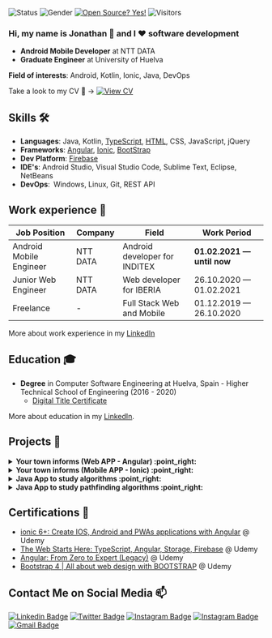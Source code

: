 ![Status](https://img.shields.io/badge/status-up-brightgreen) ![Gender](https://img.shields.io/badge/gender-%F0%9F%A4%B5-lightgrey)
[![Open Source? Yes!](https://badgen.net/badge/Open%20Source%20%3F/Yes%21/green?icon=github)](https://github.com/Naereen/badges/)
![Visitors](https://visitor-badge.glitch.me/badge?page_id=github.com/jonathanjr&left_color=grey&right_color=brightgreen)

### Hi, my name is Jonathan 👋 and I ❤️ software development
- **Android Mobile Developer** at NTT DATA
- **Graduate Engineer** at University of Huelva

**Field of interests**: Android, Kotlin, Ionic, Java, DevOps

Take a look to my CV 📝 -> [![View CV](https://img.shields.io/badge/CV-148EFF?style=for-the-badge&logo=Battle.net&logoColor=white)](https://drive.google.com/file/d/1y500l9GPv8Z9-iUiEDULbWY5eoeiO2Bm/view?usp=sharing)

## Skills 🛠️
- **Languages**: Java, Kotlin, [TypeScript](https://www.udemy.com/certificate/UC-2e5a4a20-72a4-476f-bbd2-d94189d59d07/), [HTML](https://www.udemy.com/certificate/UC-2e5a4a20-72a4-476f-bbd2-d94189d59d07/), CSS, JavaScript, jQuery
- **Frameworks**: [Angular](https://www.udemy.com/certificate/UC-c038575f-81b8-4ffd-ae56-95b9fe2b3a98/), [Ionic](https://www.udemy.com/certificate/UC-7d26dee4-1ec6-413e-afff-fc8c44c20f90/), [BootStrap](https://www.udemy.com/certificate/UC-ba18aa30-4912-425f-a6b9-6fa1aa1f7489/)
- **Dev Platform**: [Firebase](https://www.udemy.com/certificate/UC-2e5a4a20-72a4-476f-bbd2-d94189d59d07/)
- **IDE's**: Android Studio, Visual Studio Code, Sublime Text, Eclipse, NetBeans
- **DevOps**: Windows, Linux, Git, REST API


## Work experience 👔
| Job Position           | Company        | Field                           | Work Period                |
| ---------------------  | -------------- | ------------------------------- | -------------------------- |
| Android Mobile Engineer| NTT DATA       | Android developer for INDITEX   | **01.02.2021 — until now** |
| Junior Web Engineer    | NTT DATA       | Web developer for IBERIA        | 26.10.2020 — 01.02.2021    |
| Freelance              |        -       | Full Stack Web and Mobile       | 01.12.2019 — 26.10.2020    |

More about work experience in my [LinkedIn](https://www.linkedin.com/in/jonathanjimrei/)


## Education 🎓
- **Degree** in Computer Software Engineering at Huelva, Spain - Higher Technical School of Engineering (2016 - 2020)
  - [Digital Title Certificate](https://drive.google.com/file/d/1pL3V_JZfEWuqxvthbUt2aRGddYyPfop9/view?usp=sharing) 

More about education in my [LinkedIn](https://www.linkedin.com/in/jonathanjimrei/).

## Projects 🐾

<!-- start angular web gilena informa -->
<details>
<summary><b> Your town informs (Web APP - Angular) :point_right: </b></summary>
  <br>
  <p>This application was born from the need to provide communication services between city council workers and neighbors.

It is built using TypeScript under the Angular framework, using Firebase for hosting and databases. With this application you can send communications and edit them in real time, in addition, you can check incidents, queries or proposals made by neighbors from the mobile app. These communications from neighbors can be answered through the web panel and a notification will be sent to the mobile device that created it.

You can check the history of communications as well as block undesirable users.</p>
  <br>
  <img src="https://user-images.githubusercontent.com/19192017/142044720-2608a7fe-86cc-4f35-945c-a42c0558af3c.gif" alt="web angular"/>
  <br>
  <br>
</details>
<!-- end angular web gilena informa -->

<!-- start ionic mobile gilena informa -->
<details>
<summary><b> Your town informs (Mobile APP - Ionic) :point_right: </b></summary>
  <br>
  <p>This application was born from the need to provide communication services between city council workers and neighbors.

It is built using TypeScript under the Ionic framework, using Firebase as a database and many other functionalities. With this application you can consult communications in real time, in addition, you can send incidents (with image and location through google maps), queries or proposals and they will be saved in your user profile with the answers sent by the city council workers. These responses arrive as a notification on the user's mobile device.</p>
  <br>
  <div align="center">
    <img src="https://user-images.githubusercontent.com/19192017/142046829-65eee6f9-d095-40c1-8aaf-95073c6ff40f.gif" alt="ionic" height="650" />
  </div>
  <br>
  <br>
</details>
<!-- end ionic mobile gilena informa -->

<!-- start algorithms -->
<details>
<summary><b> Java App to study algorithms :point_right: </b></summary>
  <br>
  <div align="center">
    <img src="https://user-images.githubusercontent.com/19192017/142050768-9836ec62-910c-45fb-bb32-29fd297daa6d.png" alt="alg1" />
    <br><br>
    <img src="https://user-images.githubusercontent.com/19192017/142050779-c75f71d2-0785-4716-ae77-3eedafaaf0fe.png" alt="alg2" />
  </div>
  <br>
    <div align="center">
        <a href="https://github.com/JonathanJR/Algoritmos_DYV_y_Voraces">Repository link</a>
    </div>
  <br>
</details>
<!-- end algorithms -->

<!-- start artificial inteligence -->
<details>
<summary><b> Java App to study pathfinding algorithms :point_right: </b></summary>
  <br>
  <div align="center">
    <img src="https://user-images.githubusercontent.com/19192017/142050911-2a0c20ab-0bf0-4182-ab2b-590093147cc2.png" alt="art inteligence" />
  </div>
  <br>
    <div align="center">
        <a href="https://github.com/JonathanJR/Laberinto_Algoritmos_de_Busqueda">Repository link</a>
    </div>
  <br>
</details>
<!-- end artificial inteligence -->

## Certifications 📜
- [ionic 6+: Create IOS, Android and PWAs applications with Angular](https://www.udemy.com/certificate/UC-7d26dee4-1ec6-413e-afff-fc8c44c20f90/) @ Udemy
- [The Web Starts Here: TypeScript, Angular, Storage, Firebase](https://www.udemy.com/certificate/UC-2e5a4a20-72a4-476f-bbd2-d94189d59d07/) @ Udemy
- [Angular: From Zero to Expert (Legacy)](https://www.udemy.com/certificate/UC-c038575f-81b8-4ffd-ae56-95b9fe2b3a98/) @ Udemy
- [Bootstrap 4 | All about web design with BOOTSTRAP](https://www.udemy.com/certificate/UC-ba18aa30-4912-425f-a6b9-6fa1aa1f7489/) @ Udemy


## Contact Me on Social Media 📫

[![Linkedin Badge](https://img.shields.io/badge/LinkedIn-0077B5?style=for-the-badge&logo=linkedin&logoColor=white&link=https://www.linkedin.com/in/jonathanjimrei/)](https://www.linkedin.com/in/jonathanjimrei/) [![Twitter Badge](https://img.shields.io/badge/JonathanJR-1DA1F2?style=for-the-badge&logo=twitter&logoColor=white&link=https://twitter.com/yoni_gilena)](https://twitter.com/yoni_gilena)  [![Instagram Badge](https://img.shields.io/badge/Instagram-E4405F?style=for-the-badge&logo=instagram&logoColor=white&link=https://www.instagram.com/jonathan.jimenezreina/)](https://www.instagram.com/jonathan.jimenezreina/)  [![Instagram Badge](https://img.shields.io/badge/Facebook-1877F2?style=for-the-badge&logo=facebook&logoColor=white&link=https://www.facebook.com/jonathan.jimenezreina)](https://www.facebook.com/jonathan.jimenezreina) [![Gmail Badge](https://img.shields.io/badge/Contact_me_here-D14836?style=for-the-badge&logo=gmail&logoColor=white&link=mailto:jonathanjimenezreina@gmail.com)](mailto:jonathanjimenezreina@gmail.com)

